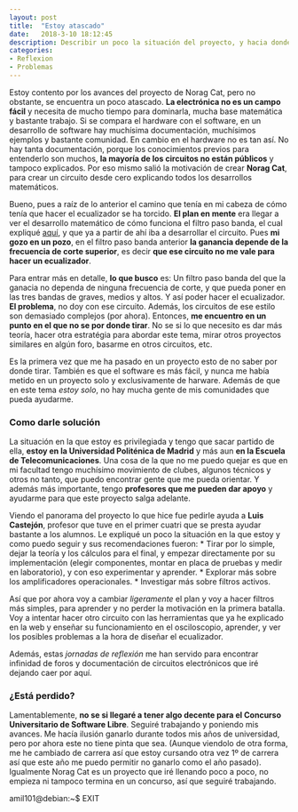 ```yaml
---
layout: post
title:  "Estoy atascado"
date:   2018-3-10 18:12:45
description: Describir un poco la situación del proyecto, y hacia donde me dirijo.
categories:
- Reflexion
- Problemas
---
```


Estoy contento por los avances del proyecto de Norag Cat, pero no obstante, se encuentra un poco atascado. **La electrónica no es un campo fácil** y necesita de mucho tiempo para dominarla, mucha base matemática y bastante trabajo. Si se compara el hardware con el software, en un desarrollo de software hay muchísima documentación, muchísimos ejemplos y bastante comunidad. En cambio en el hardware no es tan así. No hay tanta documentación, porque los conocimientos previos para entenderlo son muchos, **la mayoría de los circuitos no están públicos** y tampoco explicados. Por eso mismo salió la motivación de crear **Norag Cat**, para crear un circuito desde cero explicando todos los desarrollos matemáticos.

Bueno, pues a raíz de lo anterior el camino que tenía en mi cabeza de cómo tenía que hacer el ecualizador se ha torcido. **El plan en mente** era llegar a ver el desarrollo matemático de cómo funciona el filtro paso banda, el cual expliqué [aquí](Filtro-baso-banda-con-ganacia/), y que ya a partir de ahí iba a desarrollar el circuito. Pues **mi gozo en un pozo**, en el filtro paso banda anterior **la ganancia depende de la frecuencia de corte superior**, es decir **que ese circuito no me vale para hacer un ecualizador**.

Para entrar más en detalle, **lo que busco** es: Un filtro paso banda del que la ganacia no dependa de ninguna frecuencia de corte, y que pueda poner en las tres bandas de graves, medios y altos. Y así poder hacer el ecualizador. **El problema**, no doy con ese circuito. Además, los circuitos de ese estilo son demasiado complejos (por ahora). Entonces, **me encuentro en un punto en el que no se por donde tirar**. No se si lo que necesito es dar más teoría, hacer otra estratégia para abordar este tema, mirar otros proyectos similares en algún foro, basarme en otros circuitos, etc.

Es la primera vez que me ha pasado en un proyecto esto de no saber por donde tirar. También es que el software es más fácil, y nunca me había metido en un proyecto solo y exclusivamente de harware. Además de que en este tema *estoy solo*, no hay mucha gente de mis comunidades que pueda ayudarme.

### Como darle solución

La situación en la que estoy es privilegiada y tengo que sacar partido de ella, **estoy en la Universidad Politénica de Madrid** y más aun **en la Escuela de Telecomunicaciones**. Una cosa de la que no me puedo quejar es que en mi facultad tengo muchísimo movimiento de clubes, algunos técnicos y otros no tanto, que puedo encontrar gente que me pueda orientar. Y además más importante, tengo **profesores que me pueden dar apoyo** y ayudarme para que este proyecto salga adelante.

Viendo el panorama del proyecto lo que hice fue pedirle ayuda a **Luis Castejón**, profesor que tuve en el primer cuatri que se presta ayudar bastante a los alumnos. Le expliqué un poco la situación en la que estoy y como puedo seguir y sus recomendaciones fueron:
    * Tirar por lo simple, dejar la teoría y los cálculos para el final, y empezar directamente por su implementación (elegir componentes, montar en placa de pruebas y medir en laboratorio), y con eso experimentar y aprender.
    * Explorar más sobre los amplificadores operacionales.
    * Investigar más sobre filtros activos.

Así que por ahora voy a cambiar *ligeramente* el plan y voy a hacer filtros más simples, para aprender y no perder la motivación en la primera batalla. Voy a intentar hacer otro circuito con las herramientas que ya he explicado en la web y enseñar su funcionamiento en el osciloscopio, aprender, y ver los posibles problemas a la hora de diseñar el ecualizador.

Además, estas *jornadas de reflexión* me han servido para encontrar infinidad de foros y documentación de circuitos electrónicos que iré dejando caer por aquí.

### ¿Está perdido?

Lamentablemente, **no se si llegaré a tener algo decente para el Concurso Universitario de Software Libre**. Seguiré trabajando y poniendo mis avances. Me hacía ilusión ganarlo durante todos mis años de universidad, pero por ahora este no tiene pinta que sea. (Aunque viendolo de otra forma, me he cambiado de carrera así que estoy cursando otra vez 1º de carrera así que este año me puedo permitir no ganarlo como el año pasado). Igualmente Norag Cat es un proyecto que iré llenando poco a poco, no empieza ni tampoco termina en un concurso, así que seguiré trabajando.

amil101@debian:~$ EXIT
